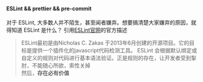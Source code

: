 #### ESLint && prettier && pre-commit

对于 ESLint, 大多数人并不陌生，甚至闻者嫌弃。想要搞清楚大家嫌弃的原因，就得知道 ESLint 是什么？ 引用[ESLint官网](https://cn.eslint.org/)的官方描述

> ESLint最初是由Nicholas C. Zakas 于2013年6月创建的开源项目。它的目标是提供一个插件化的javascript代码检测工具。
ESLint 会根据默认绑定或自定义的规则对代码进行基本语法验证。正是规则的存在，让开发者受到掣肘，不能随心所欲，索性关掉  
然后，**存在必有价值**

